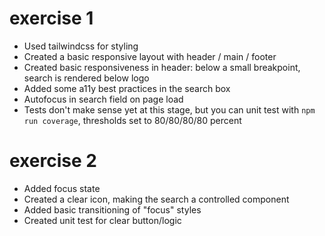# exercise 1

- Used tailwindcss for styling
- Created a basic responsive layout with header / main / footer
- Created basic responsiveness in header: below a small breakpoint, search is rendered below logo
- Added some a11y best practices in the search box
- Autofocus in search field on page load
- Tests don't make sense yet at this stage, but you can unit test with `npm run coverage`, thresholds set to 80/80/80/80 percent


# exercise 2

- Added focus state
- Created a clear icon, making the search a controlled component
- Added basic transitioning of "focus" styles
- Created unit test for clear button/logic
